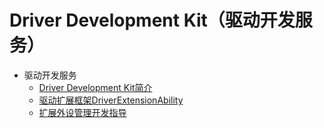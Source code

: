 # Driver Development Kit（驱动开发服务）

- 驱动开发服务
  - [Driver Development Kit简介](driverdevelopment-overview.md)
  - [驱动扩展框架DriverExtensionAbility](driverextensionability.md)
  - [扩展外设管理开发指导](externaldevice-guidelines.md)
